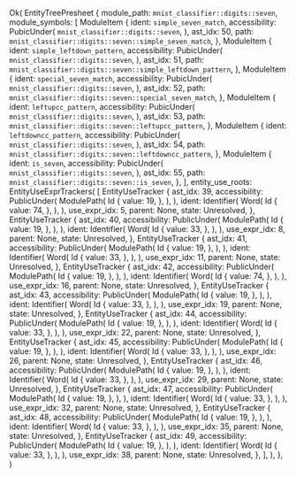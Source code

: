 Ok(
    EntityTreePresheet {
        module_path: `mnist_classifier::digits::seven`,
        module_symbols: [
            ModuleItem {
                ident: `simple_seven_match`,
                accessibility: PubicUnder(
                    `mnist_classifier::digits::seven`,
                ),
                ast_idx: 50,
                path: `mnist_classifier::digits::seven::simple_seven_match`,
            },
            ModuleItem {
                ident: `simple_leftdown_pattern`,
                accessibility: PubicUnder(
                    `mnist_classifier::digits::seven`,
                ),
                ast_idx: 51,
                path: `mnist_classifier::digits::seven::simple_leftdown_pattern`,
            },
            ModuleItem {
                ident: `special_seven_match`,
                accessibility: PubicUnder(
                    `mnist_classifier::digits::seven`,
                ),
                ast_idx: 52,
                path: `mnist_classifier::digits::seven::special_seven_match`,
            },
            ModuleItem {
                ident: `leftupcc_pattern`,
                accessibility: PubicUnder(
                    `mnist_classifier::digits::seven`,
                ),
                ast_idx: 53,
                path: `mnist_classifier::digits::seven::leftupcc_pattern`,
            },
            ModuleItem {
                ident: `leftdowncc_pattern`,
                accessibility: PubicUnder(
                    `mnist_classifier::digits::seven`,
                ),
                ast_idx: 54,
                path: `mnist_classifier::digits::seven::leftdowncc_pattern`,
            },
            ModuleItem {
                ident: `is_seven`,
                accessibility: PubicUnder(
                    `mnist_classifier::digits::seven`,
                ),
                ast_idx: 55,
                path: `mnist_classifier::digits::seven::is_seven`,
            },
        ],
        entity_use_roots: EntityUseExprTrackers(
            [
                EntityUseTracker {
                    ast_idx: 39,
                    accessibility: PublicUnder(
                        ModulePath(
                            Id {
                                value: 19,
                            },
                        ),
                    ),
                    ident: Identifier(
                        Word(
                            Id {
                                value: 74,
                            },
                        ),
                    ),
                    use_expr_idx: 5,
                    parent: None,
                    state: Unresolved,
                },
                EntityUseTracker {
                    ast_idx: 40,
                    accessibility: PublicUnder(
                        ModulePath(
                            Id {
                                value: 19,
                            },
                        ),
                    ),
                    ident: Identifier(
                        Word(
                            Id {
                                value: 33,
                            },
                        ),
                    ),
                    use_expr_idx: 8,
                    parent: None,
                    state: Unresolved,
                },
                EntityUseTracker {
                    ast_idx: 41,
                    accessibility: PublicUnder(
                        ModulePath(
                            Id {
                                value: 19,
                            },
                        ),
                    ),
                    ident: Identifier(
                        Word(
                            Id {
                                value: 33,
                            },
                        ),
                    ),
                    use_expr_idx: 11,
                    parent: None,
                    state: Unresolved,
                },
                EntityUseTracker {
                    ast_idx: 42,
                    accessibility: PublicUnder(
                        ModulePath(
                            Id {
                                value: 19,
                            },
                        ),
                    ),
                    ident: Identifier(
                        Word(
                            Id {
                                value: 74,
                            },
                        ),
                    ),
                    use_expr_idx: 16,
                    parent: None,
                    state: Unresolved,
                },
                EntityUseTracker {
                    ast_idx: 43,
                    accessibility: PublicUnder(
                        ModulePath(
                            Id {
                                value: 19,
                            },
                        ),
                    ),
                    ident: Identifier(
                        Word(
                            Id {
                                value: 33,
                            },
                        ),
                    ),
                    use_expr_idx: 19,
                    parent: None,
                    state: Unresolved,
                },
                EntityUseTracker {
                    ast_idx: 44,
                    accessibility: PublicUnder(
                        ModulePath(
                            Id {
                                value: 19,
                            },
                        ),
                    ),
                    ident: Identifier(
                        Word(
                            Id {
                                value: 33,
                            },
                        ),
                    ),
                    use_expr_idx: 22,
                    parent: None,
                    state: Unresolved,
                },
                EntityUseTracker {
                    ast_idx: 45,
                    accessibility: PublicUnder(
                        ModulePath(
                            Id {
                                value: 19,
                            },
                        ),
                    ),
                    ident: Identifier(
                        Word(
                            Id {
                                value: 33,
                            },
                        ),
                    ),
                    use_expr_idx: 26,
                    parent: None,
                    state: Unresolved,
                },
                EntityUseTracker {
                    ast_idx: 46,
                    accessibility: PublicUnder(
                        ModulePath(
                            Id {
                                value: 19,
                            },
                        ),
                    ),
                    ident: Identifier(
                        Word(
                            Id {
                                value: 33,
                            },
                        ),
                    ),
                    use_expr_idx: 29,
                    parent: None,
                    state: Unresolved,
                },
                EntityUseTracker {
                    ast_idx: 47,
                    accessibility: PublicUnder(
                        ModulePath(
                            Id {
                                value: 19,
                            },
                        ),
                    ),
                    ident: Identifier(
                        Word(
                            Id {
                                value: 33,
                            },
                        ),
                    ),
                    use_expr_idx: 32,
                    parent: None,
                    state: Unresolved,
                },
                EntityUseTracker {
                    ast_idx: 48,
                    accessibility: PublicUnder(
                        ModulePath(
                            Id {
                                value: 19,
                            },
                        ),
                    ),
                    ident: Identifier(
                        Word(
                            Id {
                                value: 33,
                            },
                        ),
                    ),
                    use_expr_idx: 35,
                    parent: None,
                    state: Unresolved,
                },
                EntityUseTracker {
                    ast_idx: 49,
                    accessibility: PublicUnder(
                        ModulePath(
                            Id {
                                value: 19,
                            },
                        ),
                    ),
                    ident: Identifier(
                        Word(
                            Id {
                                value: 33,
                            },
                        ),
                    ),
                    use_expr_idx: 38,
                    parent: None,
                    state: Unresolved,
                },
            ],
        ),
    },
)